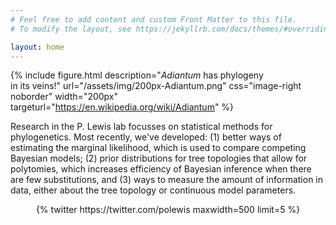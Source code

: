 ```yaml
---
# Feel free to add content and custom Front Matter to this file.
# To modify the layout, see https://jekyllrb.com/docs/themes/#overriding-theme-defaults

layout: home
---
```

{% include figure.html description="<em>Adiantum</em> has phylogeny<br/>in its veins!" url="/assets/img/200px-Adiantum.png" css="image-right noborder" width="200px" targeturl="https://en.wikipedia.org/wiki/Adiantum" %}

Research in the P. Lewis lab focusses on statistical methods for phylogenetics. 
Most recently, we've developed: (1) better ways of estimating the marginal likelihood,
which is used to compare competing Bayesian models; (2) prior distributions for tree
topologies that allow for polytomies, which increases efficiency of Bayesian inference
when there are few substitutions, and (3) ways to measure the amount of information 
in data, either about the tree topology or continuous model parameters.

<div class='jekyll-twitter-plugin' align="center">
    {% twitter https://twitter.com/polewis maxwidth=500 limit=5 %}
</div>
